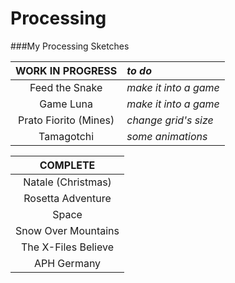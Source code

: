 # Processing
###My Processing Sketches

| WORK IN PROGRESS      | *to do*               |
| :-------------------: | :-------------------- |
| Feed the Snake        | *make it into a game* |
| Game Luna             | *make it into a game* |
| Prato Fiorito (Mines) | *change grid's size*  |
| Tamagotchi            | *some animations*     |

| COMPLETE            |
| :-----------------: |
| Natale (Christmas)  |
| Rosetta Adventure   |
| Space               |
| Snow Over Mountains |
| The X-Files Believe |
| APH Germany         |
